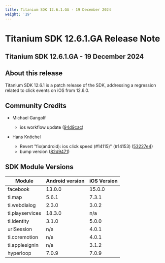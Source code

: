 ```yaml
---
title: Titanium SDK 12.6.1.GA - 19 December 2024
weight: '19'
---
```


# Titanium SDK 12.6.1.GA Release Note

## Titanium SDK 12.6.1.GA - 19 December 2024

## About this release

Titanium SDK 12.6.1 is a patch release of the SDK, addressing a regression related to click events on iOS from 12.6.0.

## Community Credits

* Michael Gangolf
  * ios workflow update ([94d9cac](https://github.com/tidev/titanium_mobile/commit/94d9cace7c98d8b670e20bd0f56ac0fe839b86da))

* Hans Knöchel
  * Revert "fix(android): ios click speed (#14115)" (#14153) ([53227e4](https://github.com/tidev/titanium_mobile/commit/53227e41b2855dcc5008b43fecd0c4720d22c073))
  * bump version ([82d9471](https://github.com/tidev/titanium_mobile/commit/82d9471170bb6f19526d94d87353e9d8b689e081))

## SDK Module Versions

| Module      | Android version | iOS Version |
| ----------- | --------------- | ----------- |
| facebook | 13.0.0 | 15.0.0 |
| ti.map | 5.6.1 | 7.3.1 |
| ti.webdialog | 2.3.0 | 3.0.2 |
| ti.playservices | 18.3.0 | n/a |
| ti.identity | 3.1.0 | 5.0.0 |
| urlSession | n/a | 4.0.1 |
| ti.coremotion | n/a | 4.0.1 |
| ti.applesignin | n/a | 3.1.2 |
| hyperloop | 7.0.9 | 7.0.9 |
